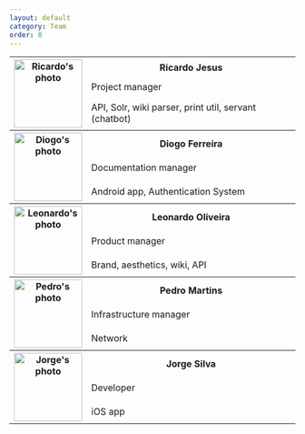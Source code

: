 ```yaml
---
layout: default
category: Team
order: 0
---
```


<table>
  <tr>
    <th rowspan="3"><img src="https://avatars1.githubusercontent.com/u/11319180?v=3&s=460" alt="Ricardo's photo" style="width:120px;height:120px;"></th>
    <th>Ricardo Jesus</th>
  </tr>
  <tr><td>Project manager</td></tr>
  <tr><td>API, Solr, wiki parser, print util, servant (chatbot)</td></tr>

  <tr>
    <th rowspan="3"><img src="https://avatars2.githubusercontent.com/u/11805521?v=3&s=460" alt="Diogo's photo" style="width:120px;height:120px;"></th>
    <th>Diogo Ferreira</th>
  </tr>
  <tr><td>Documentation manager</td></tr>
  <tr><td>Android app, Authentication System</td></tr>

  <tr>
    <th rowspan="3"><img src="https://avatars0.githubusercontent.com/u/10348875?v=3&s=460" alt="Leonardo's photo" style="width:120px;height:120px;"></th>
    <th>Leonardo Oliveira</th>
  </tr>
  <tr><td>Product manager</td></tr>
  <tr><td>Brand, aesthetics, wiki, API</td></tr>

  <tr>
    <th rowspan="3"><img src="https://avatars2.githubusercontent.com/u/10819202?v=3&s=460" alt="Pedro's photo" style="width:120px;height:120px;"></th>
    <th>Pedro Martins</th>
  </tr>
  <tr><td>Infrastructure manager</td></tr>
  <tr><td>Network</td></tr>

  <tr>
    <th rowspan="3"><img src="https://avatars1.githubusercontent.com/u/25957117?v=3&s=460" alt="Jorge's photo" style="width:120px;height:120px;"></th>
    <th>Jorge Silva</th>
  </tr>
  <tr><td>Developer</td></tr>
  <tr><td>iOS app</td></tr>
</table>
